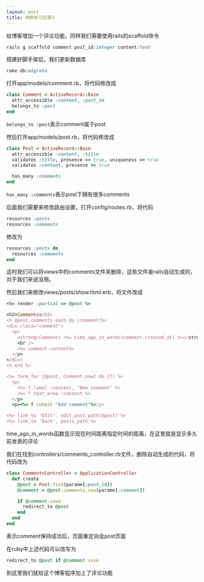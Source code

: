```yaml
---
layout: post
title: ROR学习记录3
---
```

给博客增加一个评论功能，同样我们需要使用rails的scaffold命令

```ruby
rails g scaffold comment post_id:integer content:text
```

搭建好脚手架后，我们更新数据库

```ruby
rake db:migrate
```

打开app/models/comment.rb，将代码修改成

```ruby
class Comment < ActiveRecord::Base
  attr_accessible :content, :post_id
  belongs_to :post
end
```

`belongs_to :post`表示comment属于post

然后打开app/models/post.rb，将代码修改成

```ruby
class Post < ActiveRecord::Base
  attr_accessible :content, :title
  validates :title, presence => true, uniqueness => true
  validates :content, presence => true

  has_many :comments
end
```

`has_many :comments`表示post下拥有很多comments

后面我们需要来修改路由设置，打开config/routes.rb，将代码

```ruby
resources :posts
resources :comments
```

修改为

```ruby
resources :posts do
  resources :comments
end
```

这时我们可以将views中的comments文件夹删除，这些文件是rails自动生成的，对于我们来说没用。

然后我们来修改views/posts/show.html.erb，将文件改成

```ruby
<%= render :partial => @post %>

<h2>Comments</h2>
<% @post.comments.each do |comment|%>
<div class="comment">
  <p>
    <strong>Comments <%= time_ago_in_words(comment.created_at) %></strong>
    <br />
    <%= comment.content%>
  </p>
</div>
<% end %>

<%= form_for [@post, Comment.new] do |f| %>
  <p>
    <%= f.label :content, "New Comment" %>
    <%= f.text_area :content %>
  </p>
  <p><%= f.submit "Add comment"%</p>

<%= link_to 'Edit', edit_post_path(@post) %>
<%= link_to 'Back', posts_path %>
```

time_ago_in_words函数显示现在时间距离指定时间的距离，在这里就是显示多久前发表的评论

我们在找到controllers/comments_controller.rb文件，删除自动生成的代码，将代码改为

```ruby
class CommentsController < ApplicationController
  def create
    @post = Post.find(parame[:post_id])
    @comment = @post.comments.new(parame[:comment])

    if @comment.save
      redirect_to @post
    end
  end
end
```

表示comment保持成功后，页面重定向会post页面

在ruby中上述代码可以改写为

```ruby
redirect_to @post if @comment.save
```

到这里我们就给这个博客程序加上了评论功能
